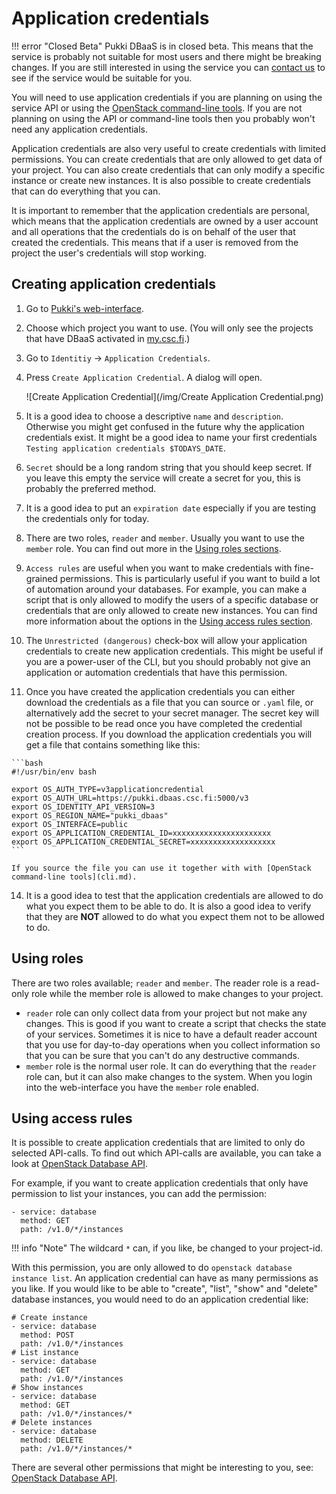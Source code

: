 # Application credentials

!!! error "Closed Beta"
    Pukki DBaaS is in closed beta. This means that the service is probably not suitable for most users
    and there might be breaking changes. If you are still interested in using the service you can
    [contact us](../../support/contact.md) to see if the service would be suitable for you.

You will need to use application credentials if you are planning on using the service API or using
the [OpenStack command-line tools](cli.md). If you are not planning on using the API or command-line
tools then you probably won't need any application credentials.

Application credentials are also very useful to create credentials with limited permissions. You can
create credentials that are only allowed to get data of your project. You can also create
credentials that can only modify a specific instance or create new instances. It is also possible
to create credentials that can do everything that you can.

It is important to remember that the application credentials are personal, which
means that the application credentials are owned by a user account and all operations that the
credentials do is on behalf of the user that created the credentials. This means that if a user
is removed from the project the user's credentials will stop working.

## Creating application credentials

1. Go to [Pukki's web-interface](https://pukki.dbaas.csc.fi/).
2. Choose which project you want to use. (You will only see the projects that have DBaaS activated in [my.csc.fi](https://my.csc.fi).)
3. Go to `Identitiy` -> `Application Credentials`.
4. Press `Create Application Credential`. A dialog will open.

    ![Create Application Credential](/img/Create Application Credential.png)

5. It is a good idea to choose a descriptive `name` and `description`. Otherwise you might get confused
in the future why the application credentials exist. It might be a good idea to name your first 
credentials `Testing application credentials $TODAYS_DATE`.
6. `Secret` should be a long random string that you should keep secret. If you leave this empty the
service will create a secret for you, this is probably the preferred method.
7. It is a good idea to put an `expiration date` especially if you are testing the credentials only
for today.
8. There are two roles, `reader` and `member`. Usually you want to use the `member` role. You can find
out more in the [Using roles sections](#using-roles).
9. `Access rules` are useful when you want to make credentials with fine-grained permissions.
This is particularly useful if you want to build a lot of automation around your databases. For example,
you can make a script that is only allowed to modify the users of a specific database or
credentials that are only allowed to create new instances. You can find more information about the
options in the [Using access rules section](#using-access-rules).
10. The `Unrestricted (dangerous)` check-box will allow your application credentials to
create new application credentials. This might be useful if you are a power-user of the CLI, but you
should probably not give an application or automation credentials that have this permission.
11.  Once you have created the application credentials you can either download the credentials as a 
file that you can source or `.yaml` file, or alternatively add the secret to your secret manager. The
secret key will not be possible to be read once you have completed the credential creation process.
    If you download the application credentials you will get a file that contains something like this:

    ```bash
    #!/usr/bin/env bash

    export OS_AUTH_TYPE=v3applicationcredential
    export OS_AUTH_URL=https://pukki.dbaas.csc.fi:5000/v3
    export OS_IDENTITY_API_VERSION=3
    export OS_REGION_NAME="pukki_dbaas"
    export OS_INTERFACE=public
    export OS_APPLICATION_CREDENTIAL_ID=xxxxxxxxxxxxxxxxxxxxxx
    export OS_APPLICATION_CREDENTIAL_SECRET=xxxxxxxxxxxxxxxxxxx
    ```

    If you source the file you can use it together with with [OpenStack command-line tools](cli.md).

14. It is a good idea to test that the application credentials are allowed to do what you expect them
to be able to do. It is also a good idea to verify that they are **NOT** allowed to do what you expect them
not to be allowed to do.

<!-- 8. Choosing a role, you should choose `member`. The `reader` role does not work as one would expect
at the point of writing there is no difference between reader and member role when it comes to
managing your databases at the moment. In the future the reader role might become a read-only user
role. -->

## Using roles

There are two roles available; `reader` and `member`. The reader role is a read-only role while the
member role is allowed to make changes to your project.

* `reader` role can only collect data from your project but not make any changes. This is good if you
want to create a script that checks the state of your services. Sometimes it is nice to have a default
reader account that you use for day-to-day operations when you collect information so that you can be
sure that you can't do any destructive commands.
* `member` role is the normal user role. It can do everything that the `reader` role can, but it can
also make changes to the system. When you login into the web-interface you have the `member` role
enabled.

## Using access rules 

It is possible to create application credentials that are limited to only do selected API-calls.
To find out which API-calls are available, you can take a look at
[OpenStack Database API](https://docs.openstack.org/api-ref/database/).

For example, if you want to create application credentials that only have permission to list
your instances, you can add the permission:

```
- service: database
  method: GET
  path: /v1.0/*/instances
```
!!! info "Note"
    The wildcard `*` can, if you like, be changed to your project-id.

With this permission, you are only allowed to do `openstack database instance list`.
An application credential can have as many permissions as you like.
If you would like to be able to "create", "list", "show" and "delete" database instances, you
would need to do an application credential like:

```
# Create instance
- service: database
  method: POST
  path: /v1.0/*/instances
# List instance
- service: database
  method: GET
  path: /v1.0/*/instances
# Show instances
- service: database
  method: GET
  path: /v1.0/*/instances/*
# Delete instances
- service: database
  method: DELETE
  path: /v1.0/*/instances/*
```

There are several other permissions that might be interesting to you, see:
[OpenStack Database API](https://docs.openstack.org/api-ref/database/).
